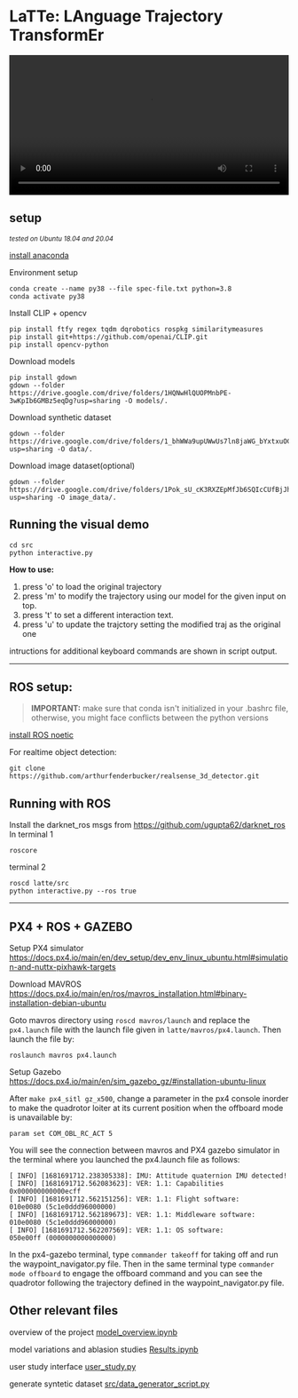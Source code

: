 # LaTTe: LAnguage Trajectory TransformEr

<video width="100%" controls>
  <source src="./docs/media/ICRA2023_LaTTe_low.mp4" type="video/mp4"/>
</video>
<!-- ![iterative NL interactions over a trajectory](./docs/media/interactions.gif)
-->


## setup
<sub>_tested on Ubuntu 18.04 and 20.04_</sup>

[install anaconda](https://docs.anaconda.com/anaconda/install/linux/)

Environment setup
```
conda create --name py38 --file spec-file.txt python=3.8
conda activate py38
```
Install CLIP + opencv
```
pip install ftfy regex tqdm dqrobotics rospkg similaritymeasures
pip install git+https://github.com/openai/CLIP.git
pip install opencv-python
```


Download models

```
pip install gdown
gdown --folder https://drive.google.com/drive/folders/1HQNwHlQUOPMnbPE-3wKpIb6GMBz5eqDg?usp=sharing -O models/.
```
Download synthetic dataset  
```
gdown --folder https://drive.google.com/drive/folders/1_bhWWa9upUWwUs7ln8jaWG_bYxtxuOCt?usp=sharing -O data/.
```

Download image dataset(optional)
```
gdown --folder https://drive.google.com/drive/folders/1Pok_sU_cK3RXZEpMfJb6SQIcCUfBjJhh?usp=sharing -O image_data/.
```


## Running the visual demo

```
cd src
python interactive.py
```

**How to use:**

1) press 'o' to load the original trajectory
2) press 'm' to modify the trajectory using our model for the given input on top.
3) press 't' to set a different interaction text.
4) press 'u' to update the trajctory setting the modified traj as the original one

intructions for additional keyboard commands are shown in script output.

---
## ROS setup:

> **IMPORTANT:** make sure that conda isn't initialized in your .bashrc file, otherwise, you might face conflicts between the python versions 

[install ROS noetic](http://wiki.ros.org/noetic/Installation/Ubuntu)

<!-- [manually install CVbridge](https://cyaninfinite.com/ros-cv-bridge-with-python-3/)
> **NOTE:** this is the catkin config that I used to intall CVbridge with the Anaconda </br>
```catkin config -DPYTHON_EXECUTABLE=$CONDA_PREFIX/bin/python -DPYTHON_INCLUDE_DIR=$CONDA_PREFIX/include/python3.8 -DPYTHON_LIBRARY=$CONDA_PREFIX/lib/libpython3.8.so -DSETUPTOOLS_DEB_LAYOUT=OFF``` -->

For realtime object detection:
```
git clone https://github.com/arthurfenderbucker/realsense_3d_detector.git
```

## Running with ROS
Install the darknet_ros msgs from https://github.com/ugupta62/darknet_ros <br>
In terminal 1
```
roscore
```
terminal 2
```
roscd latte/src
python interactive.py --ros true
```

---

## PX4 + ROS + GAZEBO
Setup PX4 simulator <br>
https://docs.px4.io/main/en/dev_setup/dev_env_linux_ubuntu.html#simulation-and-nuttx-pixhawk-targets <br>

Download MAVROS<BR>
https://docs.px4.io/main/en/ros/mavros_installation.html#binary-installation-debian-ubuntu <br>

Goto mavros directory using `roscd mavros/launch` and replace the `px4.launch` file with the launch file given in `latte/mavros/px4.launch`. Then launch the file by:
```
roslaunch mavros px4.launch
```

Setup Gazebo <br>
https://docs.px4.io/main/en/sim_gazebo_gz/#installation-ubuntu-linux <br>

After `make px4_sitl gz_x500`, change a parameter in the px4 console inorder to make the quadrotor loiter at its current position when the offboard mode is unavailable by:
```
param set COM_OBL_RC_ACT 5
```
You will see the connection between mavros and PX4 gazebo simulator in the terminal where you launched the px4.launch file as follows:

```
[ INFO] [1681691712.238305338]: IMU: Attitude quaternion IMU detected!
[ INFO] [1681691712.562083623]: VER: 1.1: Capabilities         0x000000000000ecff
[ INFO] [1681691712.562151256]: VER: 1.1: Flight software:     010e0080 (5c1e0ddd96000000)
[ INFO] [1681691712.562189673]: VER: 1.1: Middleware software: 010e0080 (5c1e0ddd96000000)
[ INFO] [1681691712.562207569]: VER: 1.1: OS software:         050e00ff (0000000000000000)

```
In the px4-gazebo terminal, type `commander takeoff` for taking off and run the waypoint_navigator.py file. Then in the same terminal type `commander mode offboard` to engage the offboard command and you can see the quadrotor following the trajectory defined in the waypoint_navigator.py file.

## Other relevant files
overview of the project
[model_overview.ipynb](model_overview.ipynb)

model variations and ablasion studies
[Results.ipynb](Results.ipynb)

user study interface
[user_study.py](user_study.ipynb)

generate syntetic dataset
[src/data_generator_script.py](src/data_generator_script.py)


